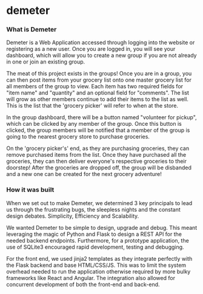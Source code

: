 # demeter


<h3>What is Demeter</h3>

Demeter is a Web Application accessed through logging into the website or registering as a new user. Once you are logged in, you will see your dashboard, which will allow you to create a new group if you are not already in one or join an existing group.

The meat of this project exists in the groups! Once you are in a group, you can then post items from your grocery list onto one master grocery list for all members of the group to view. Each item has two required fields for "item name" and "quantity" and an optional field for "comments". The list will grow as other members continue to add their items to the list as well. This is the list that the 'grocery picker' will refer to when at the store.

In the group dashboard, there will be a button named "volunteer for pickup", which can be clicked by any member of the group. Once this button is clicked, the group members will be notified that a member of the group is going to the nearest grocery store to purchase groceries.

On the 'grocery picker's' end, as they are purchasing groceries, they can remove purchased items from the list. Once they have purchased all the groceries, they can then deliver everyone's respective groceries to their doorstep! After the groceries are dropped off, the group will be disbanded and a new one can be created for the next grocery adventure!

<h3>How it was built</h3>

When we set out to make Demeter, we determined 3 key principals to lead us through the frustrating bugs, the sleepless nights and the constant design debates. Simplicity, Efficiency and Scalability.

We wanted Demeter to be simple to design, upgrade and debug. This meant leveraging the magic of Python and Flask to design a REST API for the needed backend endpoints. Furthermore, for a prototype application, the use of SQLite3 encouraged rapid development, testing and debugging.

For the front end, we used jinja2 templates as they integrate perfectly with the Flask backend and base HTML/CSS/JS. This was to limit the system overhead needed to run the application otherwise required by more bulky frameworks like React and Angular. The integration also allowed for concurrent development of both the front-end and back-end.
